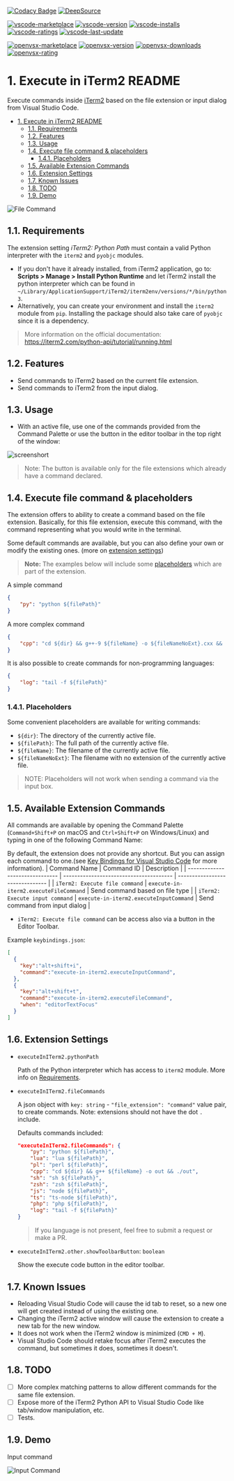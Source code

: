[![Codacy Badge](https://app.codacy.com/project/badge/Grade/de4f5f35d20642d0b84d60d5eae941d9)](https://www.codacy.com/gh/sisoe24/execute-in-iterm2/dashboard?utm_source=github.com&amp;utm_medium=referral&amp;utm_content=sisoe24/execute-in-iterm2&amp;utm_campaign=Badge_Grade)
[![DeepSource](https://deepsource.io/gh/sisoe24/execute-in-iterm2.svg/?label=active+issues&show_trend=true&token=_61Aj0xbCTjjbxPEod668-Ay)](https://deepsource.io/gh/sisoe24/execute-in-iterm2/?ref=repository-badge)

[![vscode-marketplace](https://img.shields.io/badge/vscode-marketplace-blue)](https://marketplace.visualstudio.com/items?itemName=virgilsisoe.execute-in-iterm2)
[![vscode-version](https://img.shields.io/visual-studio-marketplace/v/virgilsisoe.execute-in-iterm2)](https://marketplace.visualstudio.com/items?itemName=virgilsisoe.execute-in-iterm2&ssr=false#version-history)
[![vscode-installs](https://img.shields.io/visual-studio-marketplace/i/virgilsisoe.execute-in-iterm2)](https://marketplace.visualstudio.com/items?itemName=virgilsisoe.execute-in-iterm2)
[![vscode-ratings](https://img.shields.io/visual-studio-marketplace/r/virgilsisoe.execute-in-iterm2)](https://marketplace.visualstudio.com/items?itemName=virgilsisoe.execute-in-iterm2&ssr=false#review-details)
[![vscode-last-update](https://img.shields.io/visual-studio-marketplace/last-updated/virgilsisoe.execute-in-iterm2)](https://marketplace.visualstudio.com/items?itemName=virgilsisoe.execute-in-iterm2)

[![openvsx-marketplace](https://img.shields.io/badge/openvsx-marketplace-C160EF)](https://open-vsx.org/extension/virgilsisoe/execute-in-iterm2)
[![openvsx-version](https://img.shields.io/open-vsx/v/virgilsisoe/execute-in-iterm2?label=version)](https://open-vsx.org/extension/virgilsisoe/execute-in-iterm2/changes)
[![openvsx-downloads](https://img.shields.io/open-vsx/dt/virgilsisoe/execute-in-iterm2)](https://open-vsx.org/extension/virgilsisoe/execute-in-iterm2)
[![openvsx-rating](https://img.shields.io/open-vsx/rating/virgilsisoe/execute-in-iterm2)](https://open-vsx.org/extension/virgilsisoe/execute-in-iterm2/reviews)

# 1. Execute in iTerm2 README

Execute commands inside [iTerm2](https://iterm2.com/index.html) based on the file extension or input dialog from Visual Studio Code.

- [1. Execute in iTerm2 README](#1-execute-in-iterm2-readme)
  - [1.1. Requirements](#11-requirements)
  - [1.2. Features](#12-features)
  - [1.3. Usage](#13-usage)
  - [1.4. Execute file command & placeholders](#14-execute-file-command--placeholders)
    - [1.4.1. Placeholders](#141-placeholders)
  - [1.5. Available Extension Commands](#15-available-extension-commands)
  - [1.6. Extension Settings](#16-extension-settings)
  - [1.7. Known Issues](#17-known-issues)
  - [1.8. TODO](#18-todo)
  - [1.9. Demo](#19-demo)

![File Command](/images/file_command2.gif)

## 1.1. Requirements

The extension setting *iTerm2: Python Path* must contain a valid Python interpreter with the `iterm2` and `pyobjc` modules.

- If you don't have it already installed, from iTerm2 application, go to: **Scripts > Manage > Install Python Runtime** and let iTerm2 install the python interpreter which can be found in `~/Library/ApplicationSupport/iTerm2/iterm2env/versions/*/bin/python3`.
- Alternatively, you can create your environment and install the `iterm2` module from `pip`. Installing the package should also take care of `pyobjc` since it is a dependency.

> More information on the official documentation: <https://iterm2.com/python-api/tutorial/running.html>

## 1.2. Features

- Send commands to iTerm2 based on the current file extension.
- Send commands to iTerm2 from the input dialog.

## 1.3. Usage

- With an active file, use one of the commands provided from the Command Palette or use the button in the editor toolbar in the top right of the window:

![screenshort](/images/screenshot.jpg)

>Note: The button is available only for the file extensions which already have a command declared.

## 1.4. Execute file command & placeholders

The extension offers to ability to create a command based on the file extension.
Basically, for this file extension, execute this command, with the command representing what you would write in the terminal.

Some default commands are available, but you can also define your own or modify the existing ones. (more on [extension settings](#16-extension-settings))

> **Note:** The examples below will include some [placeholders](#141-placeholders) which are part of the extension.

A simple command

```json
{
    "py": "python ${filePath}"
}
```

A more complex command

```json
{
    "cpp": "cd ${dir} && g++-9 ${fileName} -o ${fileNameNoExt}.cxx && ./${fileNameNoExt}.cxx"
}
```

It is also possible to create commands for non-programming languages:

```json
{
    "log": "tail -f ${filePath}"
}
```

### 1.4.1. Placeholders

Some convenient placeholders are available for writing commands:

- `${dir}`: The directory of the currently active file.
- `${filePath}`: The full path of the currently active file.
- `${fileName}`: The filename of the currently active file.
- `${fileNameNoExt}`: The filename with no extension of the currently active file.

> NOTE: Placeholders will not work when sending a command via the input box.

## 1.5. Available Extension Commands

All commands are available by opening the Command Palette (`Command+Shift+P` on macOS and `Ctrl+Shift+P` on Windows/Linux) and typing in one of the following Command Name:

By default, the extension does not provide any shortcut. But you can assign each command to one.(see [Key Bindings for Visual Studio Code](https://code.visualstudio.com/docs/getstarted/keybindings) for more information).
| Command Name                    | Command ID                              | Description                     |
| ------------------------------- | --------------------------------------- | ------------------------------- |
| `iTerm2: Execute file command`  | `execute-in-iterm2.executeFileCommand`  | Send command based on file type |
| `iTerm2: Execute input command` | `execute-in-iterm2.executeInputCommand` | Send command from input dialog  |

- `iTerm2: Execute file command` can be access also via a button in the Editor Toolbar.

Example `keybindings.json`:

```json
[
  {
    "key":"alt+shift+i",
    "command":"execute-in-iterm2.executeInputCommand",
  },
  {
    "key":"alt+shift+t",
    "command":"execute-in-iterm2.executeFileCommand",
    "when": "editorTextFocus"
  }
]
```

## 1.6. Extension Settings

- `executeInITerm2.pythonPath`

  Path of the Python interpreter which has access to `iterm2` module. More info on [Requirements](#11-requirements).

- `executeInITerm2.fileCommands`

  A json object with `key: string` - `"file_extension": "command"` value pair, to create commands. Note: extensions should not have the dot `.` include.

  Defaults commands included:

  ```json
  "executeInITerm2.fileCommands": {
      "py": "python ${filePath}",
      "lua": "lua ${filePath}",
      "pl": "perl ${filePath}",
      "cpp": "cd ${dir} && g++ ${fileName} -o out && ./out",
      "sh": "sh ${filePath}",
      "zsh": "zsh ${filePath}",
      "js": "node ${filePath}",
      "ts": "ts-node ${filePath}",
      "php": "php ${filePath}",
      "log": "tail -f ${filePath}"
  }
  ```

  > If you language is not present, feel free to submit a request or make a PR.

- `executeInITerm2.other.showToolbarButton`: `boolean`

  Show the execute code button in the editor toolbar.

## 1.7. Known Issues

- Reloading Visual Studio Code will cause the id tab to reset, so a new one will get created instead of using the existing one.
- Changing the iTerm2 active window will cause the extension to create a new tab for the new window.
- It does not work when the iTerm2 window is minimized (`CMD + M`).
- Visual Studio Code should retake focus after iTerm2 executes the command, but sometimes it does, sometimes it doesn't.

## 1.8. TODO

- [ ] More complex matching patterns to allow different commands for the same file extension.
- [ ] Expose more of the iTerm2 Python API to Visual Studio Code like tab/window manipulation, etc.
- [ ] Tests.

## 1.9. Demo

Input command

![Input Command](/images/input_command.gif)